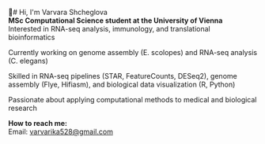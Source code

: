 👋# Hi, I'm Varvara Shcheglova
<br>
**MSc Computational Science student at the University of Vienna**
<br>
Interested in RNA-seq analysis, immunology, and translational bioinformatics

Currently working on genome assembly (E. scolopes) and RNA-seq analysis (C. elegans)

Skilled in RNA-seq pipelines (STAR, FeatureCounts, DESeq2), genome assembly (Flye, Hifiasm), and biological data visualization (R, Python)

Passionate about applying computational methods to medical and biological research

**How to reach me:**
<br>
Email: varvarika528@gmail.com
